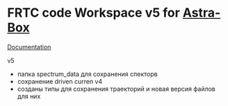 # FRTC code Workspace v5 for [Astra-Box](https://github.com/temper8/Astra-Box)

[Documentation](https://temper8.github.io/FRTC_v5/)

v5 
- папка spectrum_data для сохранения спекторв 
- сохранение driven curren
v4 
- созданы типы для сохранения траекторий и новая версия файлов для них

